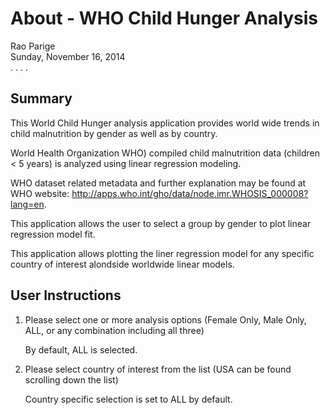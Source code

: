 # About - WHO Child Hunger Analysis
Rao Parige  
Sunday, November 16, 2014  
. 
. 
. 
. 
   

## Summary


This World Child Hunger analysis application provides world wide trends in child malnutrition by gender as well as by country.

World Health Organization WHO) compiled child malnutrition data (children < 5 years) is analyzed using linear regression modeling.

WHO dataset related metadata and further explanation may be found at WHO website: 
      http://apps.who.int/gho/data/node.imr.WHOSIS_000008?lang=en.

This application allows the user to select a group by gender to plot linear regression model fit.

This application allows plotting the liner regression model for any specific country of interest alondside worldwide linear models.


## User Instructions

1. Please select one or more analysis options (Female Only, Male Only, ALL, or any combination including all three)
   
     By default, ALL is selected.
   
2. Please select country of interest from the list (USA can be found scrolling down the list) 
  
    Country specific selection is set to ALL by default.


